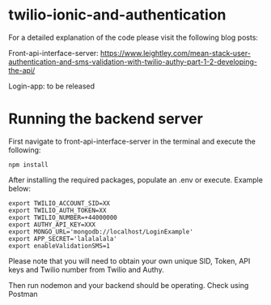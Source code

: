 # twilio-ionic-and-authentication

For a detailed explanation of the code please visit the following blog posts:

Front-api-interface-server: https://www.leightley.com/mean-stack-user-authentication-and-sms-validation-with-twilio-authy-part-1-2-developing-the-api/

Login-app: to be released

# Running the backend server
First navigate to front-api-interface-server in the terminal and execute the following:

```
npm install
```

After installing the required packages, populate an .env or execute. Example below:

```
export TWILIO_ACCOUNT_SID=XX
export TWILIO_AUTH_TOKEN=XX
export TWILIO_NUMBER=+44000000
export AUTHY_API_KEY=XXX
export MONGO_URL='mongodb://localhost/LoginExample'
export APP_SECRET='lalalalala'
export enableValidationSMS=1
```

Please note that you will need to obtain your own unique SID, Token, API keys and
Twilio number from Twilio and Authy.

Then run nodemon and your backend should be operating. Check using Postman

